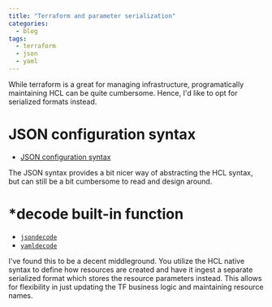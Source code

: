 ```yaml
---
title: "Terraform and parameter serialization"
categories:
  - blog
tags:
  - terraform
  - json
  - yaml
---
```


While terraform is a great for managing infrastructure, programatically maintaining HCL can be quite cumbersome. Hence, I'd like to opt for serialized formats instead.

# JSON configuration syntax
- [JSON configuration syntax](https://developer.hashicorp.com/terraform/language/syntax/json)

The JSON syntax provides a bit nicer way of abstracting the HCL syntax, but can still be a bit cumbersome to read and design around.

# *decode built-in function
- [`jsondecode`](https://developer.hashicorp.com/terraform/language/functions/jsondecode)
- [`yamldecode`](https://developer.hashicorp.com/terraform/language/functions/yamldecode)

I've found this to be a decent middleground. You utilize the HCL native syntax to define how resources are created and have it ingest a separate serialized format which stores the resource parameters instead. This allows for flexibility in just updating the TF business logic and maintaining resource names.